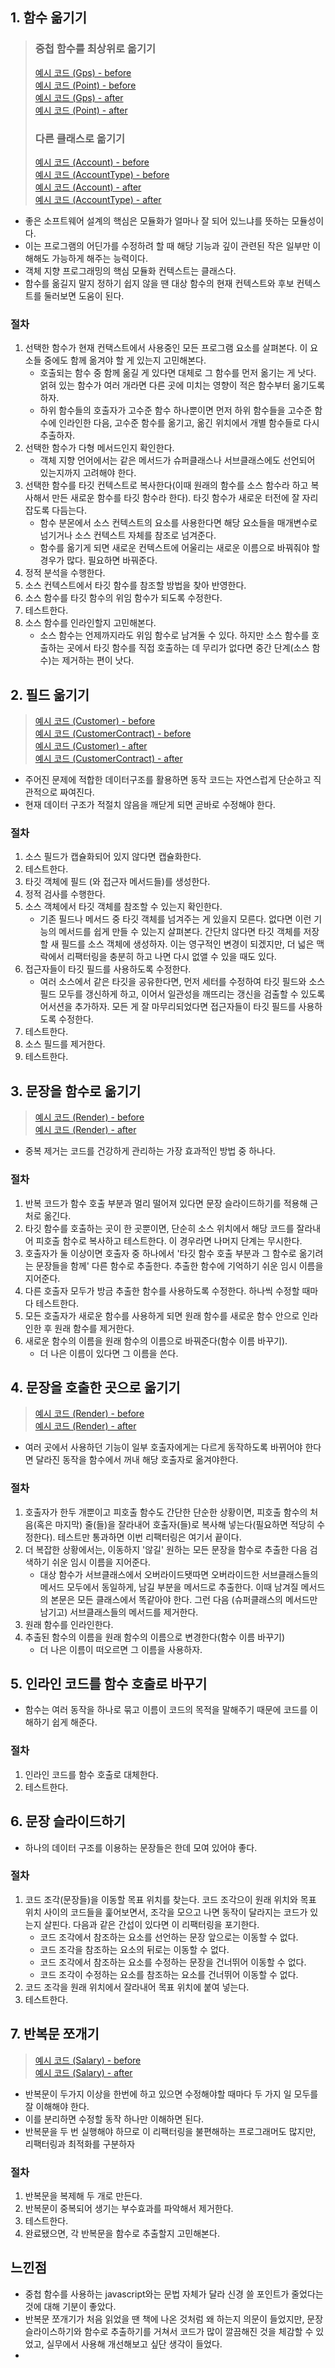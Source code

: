 ## 1. 함수 옮기기
> ### 중첩 함수를 최상위로 옮기기
> [예시 코드 (Gps) - before ](/src/main/java/study/refactoring/ch8/moveFunction/before/Gps.java) <br>
> [예시 코드 (Point) - before ](/src/main/java/study/refactoring/ch8/moveFunction/before/Point.java) <br>
> [예시 코드 (Gps) - after ](/src/main/java/study/refactoring/ch8/moveFunction/after/Gps.java) <br>
> [예시 코드 (Point) - after ](/src/main/java/study/refactoring/ch8/moveFunction/after/Point.java) <br>
> ### 다른 클래스로 옮기기
> [예시 코드 (Account) - before](/src/main/java/study/refactoring/ch8/moveFunction/before/Account.java) <br>
> [예시 코드 (AccountType) - before](/src/main/java/study/refactoring/ch8/moveFunction/before/AccountType.java) <br>
> [예시 코드 (Account) - after](/src/main/java/study/refactoring/ch8/moveFunction/after/Account.java) <br>
> [예시 코드 (AccountType) - after](/src/main/java/study/refactoring/ch8/moveFunction/after/AccountType.java) <br>
- 좋은 소프트웨어 설계의 핵심은 모듈화가 얼마나 잘 되어 있느냐를 뜻하는 모듈성이다.
- 이는 프로그램의 어딘가를 수정하려 할 때 해당 기능과 깊이 관련된 작은 일부만 이해해도 가능하게 해주는 능력이다.
- 객체 지향 프로그래밍의 핵심 모듈화 컨텍스트는 클래스다.
- 함수를 옮길지 말지 정하기 쉽지 않을 땐 대상 함수의 현재 컨텍스트와 후보 컨텍스트를 둘러보면 도움이 된다.

### 절차
1. 선택한 함수가 현재 컨택스트에서 사용중인 모든 프로그램 요소를 살펴본다. 이 요소들 중에도 함께 옮겨야 할 게 있는지 고민해본다.
   - 호출되는 함수 중 함께 옮길 게 있다면 대체로 그 함수를 먼저 옮기는 게 낫다. 얽혀 있는 함수가 여러 개라면 다른 곳에 미치는 영향이 적은 함수부터 옮기도록 하자.
   - 하위 함수들의 호출자가 고수준 함수 하나뿐이면 먼저 하위 함수들을 고수준 함수에 인라인한 다음, 고수준 함수를 옮기고, 옮긴 위치에서 개별 함수들로 다시 추출하자.
2. 선택한 함수가 다형 메서드인지 확인한다.
    - 객체 지향 언어에서는 같은 메서드가 슈퍼클래스나 서브클래스에도 선언되어 있는지까지 고려해야 한다.
3. 선택한 함수를 타깃 컨텍스트로 복사한다(이때 원래의 함수를 소스 함수라 하고 복사해서 만든 새로운 함수를 타깃 함수라 한다). 타깃 함수가 새로운 터전에 잘 자리 잡도록 다듬는다.
    - 함수 분몬에서 소스 컨텍스트의 요소를 사용한다면 해당 요소들을 매개변수로 넘기거나 소스 컨텍스트 자체를 참조로 넘겨준다.
    - 함수를 옮기게 되면 새로운 컨텍스트에 어울리는 새로운 이름으로 바꿔줘야 할 경우가 많다. 필요하면 바꿔준다.
4. 정적 분석을 수행한다.
5. 소스 컨텍스트에서 타깃 함수를 참조할 방법을 찾아 반영한다.
6. 소스 함수를 타깃 함수의 위임 함수가 되도록 수정한다.
7. 테스트한다.
8. 소스 함수를 인라인할지 고민해본다.
    - 소스 함수는 언제까지라도 위임 함수로 남겨둘 수 있다. 하지만 소스 함수를 호출하는 곳에서 타깃 함수를 직접 호출하는 데 무리가 없다면 중간 단계(소스 함수)는 제거하는 편이 낫다.

## 2. 필드 옮기기
> [예시 코드 (Customer) - before ](/src/main/java/study/refactoring/ch8/moveField/before/Customer.java) <br>
> [예시 코드 (CustomerContract) - before ](/src/main/java/study/refactoring/ch8/moveField/before/CustomerContract.java) <br>
> [예시 코드 (Customer) - after ](/src/main/java/study/refactoring/ch8/moveField/after/Customer.java) <br>
> [예시 코드 (CustomerContract) - after ](/src/main/java/study/refactoring/ch8/moveField/after/CustomerContract.java) <br>
- 주어진 문제에 적합한 데이터구조를 활용하면 동작 코드는 자연스럽게 단순하고 직관적으로 짜여진다.
- 현재 데이터 구조가 적절치 않음을 깨닫게 되면 곧바로 수정해야 한다.

### 절차
1. 소스 필드가 캡슐화되어 있지 않다면 캡슐화한다.
2. 테스트한다.
3. 타깃 객체에 필드 (와 접근자 메서드들)를 생성한다.
4. 정적 검사를 수행한다.
5. 소스 객체에서 타깃 객체를 참조할 수 있는지 확인한다.
   - 기존 필드나 메서드 중 타깃 객체를 넘겨주는 게 있을지 모른다. 없다면 이런 기능의 메서드를 쉽게 만들 수 있는지 살펴본다. 간단치 않다면 타깃 객체를 저장할 새 필드를 소스 객체에 생성하자. 
   이는 영구적인 변경이 되겠지만, 더 넓은 맥락에서 리팩터링을 충분히 하고 나면 다시 없앨 수 있을 때도 있다.
6. 접근자들이 타깃 필드를 사용하도록 수정한다.
   - 여러 소스에서 같은 타깃을 공유한다면, 먼저 세터를 수정하여 타깃 필드와 소스 필드 모두를 갱신하게 하고, 이어서 일관성을 깨뜨리는 갱신을 검출할 수 있도록 어서션을 추가하자. 모든 게 잘 마무리되었다면 접근자들이 타깃 필드를 사용하도록 수정한다.
7. 테스트한다.
8. 소스 필드를 제거한다.
9. 테스트한다.

## 3. 문장을 함수로 옮기기
> [예시 코드 (Render) - before ](/src/main/java/study/refactoring/ch8/moveStatementsIntoFunction/before/Render.java) <br>
> [예시 코드 (Render) - after ](/src/main/java/study/refactoring/ch8/moveStatementsIntoFunction/after/Render.java) <br>
- 중복 제거는 코드를 건강하게 관리하는 가장 효과적인 방법 중 하나다.

### 절차
1. 반복 코드가 함수 호출 부분과 멀리 떨어져 있다면 문장 슬라이드하기를 적용해 근처로 옮긴다.
2. 타깃 함수를 호출하는 곳이 한 곳뿐이면, 단순히 소스 위치에서 해당 코드를 잘라내어 피호출 함수로 복사하고 테스트한다. 이 경우라면 나머지 단계는 무시한다.
3. 호출자가 둘 이상이면 호출자 중 하나에서 '타깃 함수 호출 부분과 그 함수로 옮기려는 문장들을 함께' 다른 함수로 추출한다. 추출한 함수에 기억하기 쉬운 임시 이름을 지어준다.
4. 다른 호출자 모두가 방금 추출한 함수를 사용하도록 수정한다. 하나씩 수정할 때마다 테스트한다.
5. 모든 호출자가 새로운 함수를 사용하게 되면 원래 함수를 새로운 함수 안으로 인라인한 후 원래 함수를 제거한다.
6. 새로운 함수의 이름을 원래 함수의 이름으로 바꿔준다(함수 이름 바꾸기).
   - 더 나은 이름이 있다면 그 이름을 쓴다.

## 4. 문장을 호출한 곳으로 옮기기
> [예시 코드 (Render) - before ](/src/main/java/study/refactoring/ch8/movestatementsToCallers/before/Render.java) <br>
> [예시 코드 (Render) - after ](/src/main/java/study/refactoring/ch8/movestatementsToCallers/after/Render.java) <br>
- 여러 곳에서 사용하던 기능이 일부 호출자에게는 다르게 동작하도록 바뀌어야 한다면 달라진 동작을 함수에서 꺼내 해당 호출자로 옮겨야한다.

### 절차
1. 호출자가 한두 개뿐이고 피호출 함수도 간단한 단순한 상황이면, 피호출 함수의 처음(혹은 마지막) 줄(들)을 잘라내어 호출자(들)로 복사해 넣는다(필요하면 적당히 수정한다). 테스트만 통과하면 이번 리팩터링은 여기서 끝이다.
2. 더 복잡한 상황에서는, 이동하지 '않길' 원하는 모든 문장을 함수로 추출한 다음 검색하기 쉬운 임시 이름을 지어준다.
   - 대상 함수가 서브클래스에서 오버라이드됏따면 오버라이드한 서브클래스들의 메서드 모두에서 동일하게, 남길 부분을 메서드로 추출한다. 이때 남겨질 메서드의 본문은 모든 클래스에서 똑같아야 한다. 그런 다음 (슈퍼클래스의 메서드만 남기고) 서브클래스들의 메서드를 제거한다.
3. 원래 함수를 인라인한다.
4. 추출된 함수의 이름을 원래 함수의 이름으로 변경한다(함수 이름 바꾸기)
   - 더 나은 이름이 떠오르면 그 이름을 사용하자.

## 5. 인라인 코드를 함수 호출로 바꾸기
- 함수는 여러 동작을 하나로 묶고 이름이 코드의 목적을 말해주기 때문에 코드를 이해하기 쉽게 해준다.

### 절차
1. 인라인 코드를 함수 호출로 대체한다.
2. 테스트한다.

## 6. 문장 슬라이드하기
- 하나의 데이터 구조를 이용하는 문장들은 한데 모여 있어야 좋다.

### 절차
1. 코드 조각(문장들)을 이동할 목표 위치를 찾는다. 코드 조각으이 원래 위치와 목표 위치 사이의 코드들을 훑어보면서, 조각을 모으고 나면 동작이 달라지는 코드가 있는지 살핀다. 다음과 같은 간섭이 있다면 이 리팩터링을 포기한다.
   - 코드 조각에서 참조하는 요소를 선언하는 문장 앞으로는 이동할 수 없다.
   - 코드 조각을 참조하는 요소의 뒤로는 이동할 수 없다.
   - 코드 조각에서 참조하는 요소를 수정하는 문장을 건너뛰어 이동할 수 없다.
   - 코드 조각이 수정하는 요소를 참조하는 요소를 건너뛰어 이동할 수 없다.
2. 코드 조각을 원래 위치에서 잘라내어 목표 위치에 붙여 넣는다.
3. 테스트한다.

## 7. 반복문 쪼개기
> [예시 코드 (Salary) - before ](/src/main/java/study/refactoring/ch8/splitLoop/before/Salary.java) <br>
> [예시 코드 (Salary) - after ](/src/main/java/study/refactoring/ch8/splitLoop/after/Salary.java) <br>
- 반복문이 두가지 이상을 한번에 하고 있으면 수정해야할 때마다 두 가지 일 모두를 잘 이해해야 한다.
- 이를 분리하면 수정할 동작 하나만 이해하면 된다.
- 반복문을 두 번 실행해야 하므로 이 리팩터링을 불편해하는 프로그래머도 많지만, 리팩터링과 최적화를 구분하자

### 절차
1. 반복문을 복제해 두 개로 만든다.
2. 반복문이 중복되어 생기는 부수효과를 파악해서 제거한다.
3. 테스트한다.
4. 완료됐으면, 각 반복문을 함수로 추출할지 고민해본다.


## 느낀점
- 중첩 함수를 사용하는 javascript와는 문법 자체가 달라 신경 쓸 포인트가 줄었다는 것에 대해 기분이 좋았다.
- 반복문 쪼개기가 처음 읽었을 땐 책에 나온 것처럼 왜 하는지 의문이 들었지만, 문장 슬라이스하기와 함수로 추출하기를 거쳐서 코드가 많이 깔끔해진 것을 체감할 수 있었고, 실무에서 사용해 개선해보고 싶단 생각이 들었다.
- 
